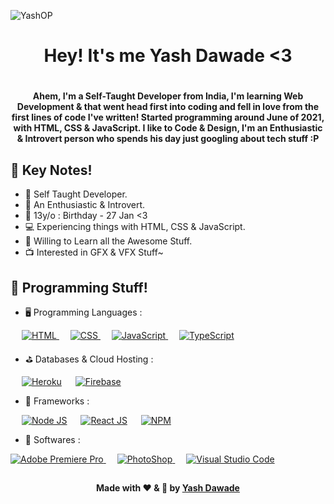 
![YashOP](https://user-images.githubusercontent.com/95483043/144705115-50506841-e7ff-4e87-a755-599618cc5a95.png)
##
<h1 align="center">Hey! It's me Yash Dawade <3<h1>
  
<h4 align="center"> Ahem, I'm a Self-Taught Developer from India, I'm learning Web Development & that went head first into coding and fell in love from the first lines of code I've written! Started programming around June of 2021, with HTML, CSS & JavaScript. I like to Code & Design, I'm an Enthusiastic & Introvert person who spends his day just googling about tech stuff :P 

  ## 🎄 Key Notes!
  - 👻 Self Taught Developer. 
  - 💜 An Enthusiastic & Introvert.
  - 🎂 13y/o : Birthday - 27 Jan <3 
  - 💻 Experiencing things with HTML, CSS & JavaScript.
  - 🚀 Willing to Learn all the Awesome Stuff. 
  - 📺 Interested in GFX & VFX Stuff~
                                    
  ## 🎪 Programming Stuff!
   - 🖥 Programming Languages : 
  <p align="left">
  &emsp; 
  <a href="https://www.w3.org/html/" target="_blank"> 
   <img alt="HTML" src="https://img.shields.io/badge/HTML5-E34F26?style=for-the-badge&logo=html5&logoColor=white">
  <a>
      </a>   
  &emsp;
  <a href="https://www.w3schools.com/css/" target="_blank">
    <img alt="CSS" src="https://img.shields.io/badge/CSS-239120?&style=for-the-badge&logo=css3&logoColor=white">
  </a> 
    &emsp;
  <a href="https://developer.mozilla.org/en-US/docs/Web/JavaScript" target="_blank"> 
     <img alt="JavaScript" src="https://img.shields.io/badge/JavaScript-F7DF1E?style=for-the-badge&logo=javascript&logoColor=white">
    </a> 
  &emsp;
  <a href="https://www.tutorialspoint.com/typescript/index.htm" target="_blank"> 
    <img alt="TypeScript" src="https://img.shields.io/badge/TypeScript-007ACC?style=for-the-badge&logo=typescript&logoColor=white">
  </a> 
    
 - ⛳ Databases & Cloud Hosting : 
<p align="left">
    &emsp;
    <a href="https://www.heroku.com/"><img alt="Heroku" src="https://img.shields.io/badge/Heroku-430098?style=for-the-badge&logo=heroku&logoColor=white"></a>  
    &emsp;
    <a href="https://firebase.google.com/"><img alt="Firebase" src ="https://img.shields.io/badge/firebase-ffca28?style=for-the-badge&logo=firebase&logoColor=white"></a>
 </p>
    
 - 🍨 Frameworks : 
    <p align="left">    
 &emsp;
    <a href="https://nodejs.org/dist/latest-v14.x/docs/api/"><img alt="Node JS" src="https://img.shields.io/badge/Node.js-339933?style=for-the-badge&logo=nodedotjs&logoColor=white"></a>
       &emsp;
  <a href="https://reactjs.org/"><img alt="React JS" src ="https://img.shields.io/badge/React-20232A?style=for-the-badge&logo=react&logoColor=61DAFB"></a>
                      &emsp;
    <a href="https://www.npmjs.com/"><img alt="NPM" src ="https://img.shields.io/badge/npm-CB3837?style=for-the-badge&logo=npm&logoColor=white"/></a>
      
  - 🍄 Softwares : 
     <p align="left">
  <a href="https://www.adobe.com/in/products/premiere.html" target="_blank"> 
   <img alt="Adobe Premiere Pro" src="https://img.shields.io/badge/Adobe%20Premiere%20Pro-9999FF?style=for-the-badge&logo=Adobe%20Premiere%20Pro&logoColor=white"/>
  </a>
    &emsp;
  <a href="#">
  	<img alt="PhotoShop" src="https://img.shields.io/badge/Adobe%20Photoshop-31A8FF?style=for-the-badge&logo=Adobe%20Photoshop&logoColor=black"/>
  </a>
        &emsp;
    <a href="#"><img alt="Visual Studio Code" src="https://img.shields.io/badge/Visual_Studio_Code-0078D4?style=for-the-badge&logo=visual%20studio%20code&logoColor=white"></a> 


## <h4 align="center"> Made with ❤ & 🧠 by <a href="https://github.com/UwUYash" target="_blank">Yash Dawade</a>


                                                       
